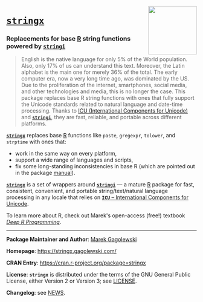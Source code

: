 <a href="https://stringx.gagolewski.com"><img src="https://www.gagolewski.com/_static/img/stringx.png" align="right" height="128" width="128" /></a>
# [**`stringx`**](https://stringx.gagolewski.com/)

### Replacements for base [R](https://www.r-project.org/) string functions powered by [**`stringi`**](https://stringi.gagolewski.com/)

> English is the native language for only 5% of the World population.
> Also, only 17% of us can understand this text. Moreover, the Latin alphabet
> is the main one for merely 36% of the total. The early computer era,
> now a very long time ago, was dominated by the US. Due to the proliferation
> of the internet, smartphones, social media, and other technologies and media,
> this is no longer the case. This package replaces base R string functions
> with ones that fully support the Unicode standards related to natural
> language and date-time processing. Thanks to
> [ICU (International Components for Unicode)](https://icu.unicode.org/)
> and [**`stringi`**](https://stringi.gagolewski.com/),
> they are fast, reliable, and portable across different platforms.


[**`stringx`**](https://stringx.gagolewski.com/) replaces base
[R](https://www.r-project.org/) functions like
`paste`, `gregexpr`, `tolower`, and `strptime` with ones that:

* work in the same way on every platform,
* support a wide range of languages and scripts,
* fix some long-standing inconsistencies in base R
  (which are pointed out in the package
  [manual](https://stringx.gagolewski.com/)).


[**`stringx`**](https://stringx.gagolewski.com/) is a set of wrappers around
[**`stringi`**](https://stringi.gagolewski.com/) — a mature
[R](https://www.r-project.org/) package for
fast, consistent, convenient, and portable string/text/natural language
processing in any locale that relies on
[**`ICU`** – International Components for Unicode](https://icu.unicode.org/).

To learn more about R, check out Marek's open-access (free!) textbook
[*Deep R Programming*](https://deepr.gagolewski.com/).


--------------------------------------------------------------------------------


**Package Maintainer and Author**:
[Marek Gagolewski](https://www.gagolewski.com/)

**Homepage**: https://stringx.gagolewski.com/

**CRAN Entry**: https://cran.r-project.org/package=stringx

**License**:
**`stringx`** is distributed under the terms of the GNU General Public License,
either Version 2 or Version 3; see
[LICENSE](https://raw.githubusercontent.com/gagolews/stringx/master/LICENSE).

**Changelog**: see
[NEWS](https://raw.githubusercontent.com/gagolews/stringx/master/NEWS).
